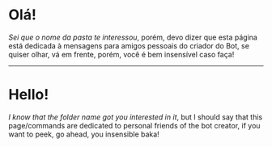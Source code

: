 # **Olá!**
_Sei que o nome da pasta te interessou_, porém, devo dizer que esta página está dedicada à mensagens para amigos pessoais do criador do Bot, se quiser olhar, vá em frente, porém, você é bem insensível caso faça!

-----------------------------------------------------------------------------------------------------------------------------------------------------------------------------------

# **Hello!**
_I know that the folder name got you interested in it_, but I should say that this page/commands are dedicated to personal friends of the bot creator, if you want to peek, go ahead, you insensible baka!
